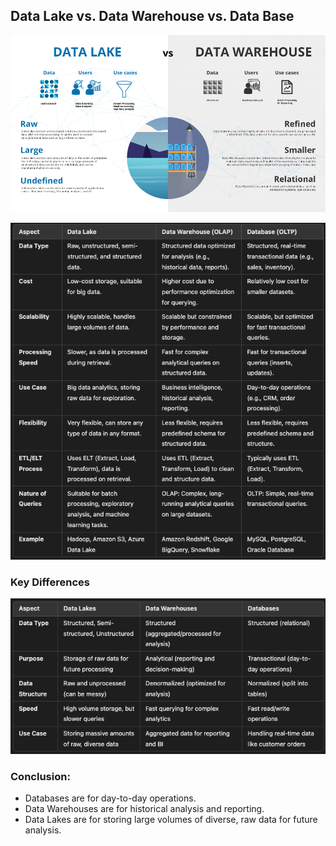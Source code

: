 ## Data Lake vs. Data Warehouse vs. Data Base

![alt text](Images/Data%20Lake%20vs%20Data%20Warehouse.png)

![alt text](Images/DL%20vs%20DW%20vs%20DB.png)

### Key Differences
![alt text](Images/DL%20vs%20DW%20key%20difference.png)

### Conclusion:
- Databases are for day-to-day operations.
- Data Warehouses are for historical analysis and reporting.
- Data Lakes are for storing large volumes of diverse, raw data for future analysis.

